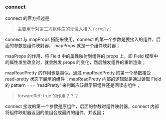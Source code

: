 ### connect

connect 的官方描述是

> 主要用于对第三方组件库的无侵入接入 `Formily`；

connect 与 mapProps 搭配来使用，connect 的第一个参数是要接入的组件，后面的参数是组件映射器， mapProps 就是一个组件映射器；

mapProps 的作用，将 Field 中的属性映射到组件的 props 上，即 Field 模型中的属性发生改变时，就会触发 props 的变化，然后触发组件的重新渲染；

mapReadPretty 的作用也是类似，通过 mapReadPretty 的第一个参数接受 read-pretty 状态下展示的组件；mapReadPretty 内部的逻辑就是通过读取 Field 的 pattern === 'readPretty' 来判断应该展示原组件还是阅读态组件；

> forwardRef: true 的作用？？？

connect 接收的第一个参数是原组件，后面的参数时组件映射器，connect 内部将组件映射器返回的值组合成最终的组件，并返回；
